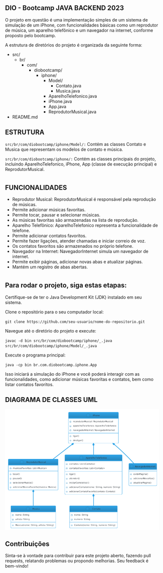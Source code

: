 ## DIO - Bootcamp JAVA BACKEND 2023

O projeto em questão é uma implementação simples de um sistema de simulação de um iPhone, com funcionalidades básicas como um reprodutor de música, um aparelho telefônico e um navegador na internet, conforme proposto pelo bootcamp.

 
A estrutura de diretórios do projeto é organizada da seguinte forma:


- src/
  - br/
    - com/
      - diobootcamp/
        - iphone/
          - Model/
            - Contato.java
            - Musica.java
          - AparelhoTelefonico.java
          - iPhone.java
          - App.java
          - ReprodutorMusical.java
- README.md
## ESTRUTURA
  `src/br/com/diobootcamp/iphone/Model/:` Contém as classes Contato e Musica que representam os modelos de contato e música.

`src/br/com/diobootcamp/iphone/:` Contém as classes principais do projeto, incluindo AparelhoTelefonico, iPhone, App (classe de execução principal) e ReprodutorMusical.
#
## FUNCIONALIDADES
- Reprodutor Musical: ReprodutorMusical é responsável pela reprodução de músicas.
- Permite adicionar músicas favoritas.
- Permite tocar, pausar e selecionar músicas.
- As músicas favoritas são armazenadas na lista de reprodução.
- Aparelho Telefônico: AparelhoTelefonico representa a funcionalidade de telefone.
- Permite adicionar contatos favoritos.
- Permite fazer ligações, atender chamadas e iniciar correio de voz.
- Os contatos favoritos são armazenados no próprio telefone.
- Navegador na Internet: NavegadorInternet simula um navegador de internet.
- Permite exibir páginas, adicionar novas abas e atualizar páginas.
- Mantém um registro de abas abertas.
#
## Para rodar o projeto, siga estas etapas:

Certifique-se de ter o Java Development Kit (JDK) instalado em seu sistema.

Clone o repositório para o seu computador local: 

`git clone https://github.com/seu-usuario/nome-do-repositorio.git`

Navegue até o diretório do projeto e execute:


`javac -d bin src/br/com/diobootcamp/iphone/_.java src/br/com/diobootcamp/iphone/Model/_.java`

Execute o programa principal:

`java -cp bin br.com.diobootcamp.iphone.App`

Isso iniciará a simulação do iPhone e você poderá interagir com as funcionalidades, como adicionar músicas favoritas e contatos, bem como listar contatos favoritos.

## DIAGRAMA DE CLASSES UML
![UML](assets/img/ClassIphone.png)

## Contribuições
Sinta-se à vontade para contribuir para este projeto aberto, fazendo pull requests, relatando problemas ou propondo melhorias. Seu feedback é bem-vindo!

